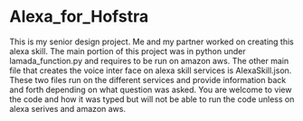 # Alexa_for_Hofstra
This is my senior design project. Me and my partner worked on creating this alexa skill. The main portion of this project was in python under lamada_function.py and requires to be run on amazon aws. The other main file that creates the voice inter face on alexa skill services is AlexaSkill.json. These two files run on the different services and provide information back and forth depending on what question was asked. You are welcome to view the code and how it was typed but will not be able to run the code unless on alexa serives and amazon aws. 

